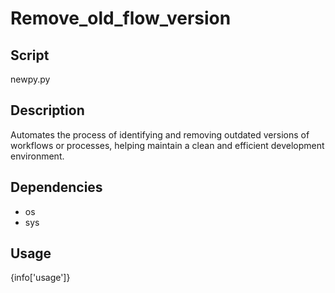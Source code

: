 # Remove_old_flow_version

## Script
newpy.py

## Description
Automates the process of identifying and removing outdated versions of workflows or processes, helping maintain a clean and efficient development environment.

## Dependencies
- os
- sys

## Usage
{info['usage']}
